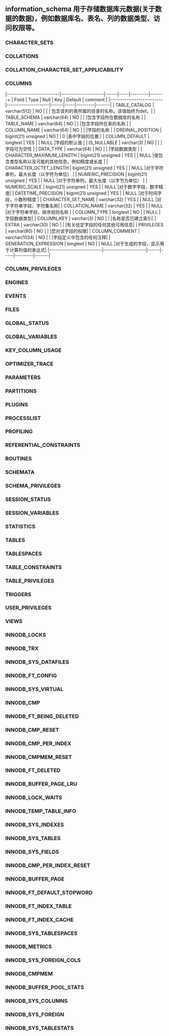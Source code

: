 ## information_schema 用于存储数据库元数据(关于数据的数据)，例如数据库名、表名、列的数据类型、访问权限等。

### CHARACTER_SETS                        
### COLLATIONS                            
### COLLATION_CHARACTER_SET_APPLICABILITY 
### COLUMNS 
|--------------------------|---------------------|------|-----|---------|-------+
| Field                    | Type                | Null | Key | Default | comment |
|--------------------------|---------------------|------|-----|---------|-------|
| TABLE_CATALOG            | varchar(512)        | NO   |     |         | 包含该列的表所属的目录的名称。该值始终为def。|
| TABLE_SCHEMA             | varchar(64)         | NO   |     |         |包含字段所在数据库的名称      |
| TABLE_NAME               | varchar(64)         | NO   |     |         |包含字段所在表的名称       |
| COLUMN_NAME              | varchar(64)         | NO   |     |         |字段的名称       |
| ORDINAL_POSITION         | bigint(21) unsigned | NO   |     | 0       |表中字段的位置       |
| COLUMN_DEFAULT           | longtext            | YES  |     | NULL    |字段的默认值       |
| IS_NULLABLE              | varchar(3)          | NO   |     |         |字段可为空性       |
| DATA_TYPE                | varchar(64)         | NO   |     |         |字段数据类型       |
| CHARACTER_MAXIMUM_LENGTH | bigint(21) unsigned | YES  |     | NULL    |值包含类型名称以及可能的其他信息，例如精度或长度       |
| CHARACTER_OCTET_LENGTH   | bigint(21) unsigned | YES  |     | NULL    |对于字符串列，最大长度（以字符为单位）       |
| NUMERIC_PRECISION        | bigint(21) unsigned | YES  |     | NULL    |对于字符串列，最大长度（以字节为单位）       |
| NUMERIC_SCALE            | bigint(21) unsigned | YES  |     | NULL    |对于数字字段，数字精度|
| DATETIME_PRECISION       | bigint(21) unsigned | YES  |     | NULL    |对于时间字段，小数秒精度 |
| CHARACTER_SET_NAME       | varchar(32)         | YES  |     | NULL    |对于字符串字段，字符集名称|
| COLLATION_NAME           | varchar(32)         | YES  |     | NULL    |对于字符串字段，排序规则名称       |
| COLUMN_TYPE              | longtext            | NO   |     | NULL    |字段数据类型|
| COLUMN_KEY               | varchar(3)          | NO   |     |         |名称是否已建立索引|
| EXTRA                    | varchar(30)         | NO   |     |         |有关给定字段的任何其他可用信息|
| PRIVILEGES               | varchar(80)         | NO   |     |         |您对该字段的权限|
| COLUMN_COMMENT           | varchar(1024)       | NO   |     |         |字段定义中包含的任何注释|
| GENERATION_EXPRESSION    | longtext            | NO   |     | NULL    |对于生成的字段，显示用于计算列值的表达式|
|--------------------------|---------------------|------|-----|---------|-------|                       
### COLUMN_PRIVILEGES                     
### ENGINES                               
### EVENTS                                
### FILES                                 
### GLOBAL_STATUS                         
### GLOBAL_VARIABLES                      
### KEY_COLUMN_USAGE                      
### OPTIMIZER_TRACE                       
### PARAMETERS                            
### PARTITIONS                            
### PLUGINS                               
### PROCESSLIST                           
### PROFILING                             
### REFERENTIAL_CONSTRAINTS               
### ROUTINES                              
### SCHEMATA                              
### SCHEMA_PRIVILEGES                     
### SESSION_STATUS                        
### SESSION_VARIABLES                     
### STATISTICS                            
### TABLES                                
### TABLESPACES                           
### TABLE_CONSTRAINTS                     
### TABLE_PRIVILEGES                      
### TRIGGERS                              
### USER_PRIVILEGES                       
### VIEWS                                 
### INNODB_LOCKS                          
### INNODB_TRX                            
### INNODB_SYS_DATAFILES                  
### INNODB_FT_CONFIG                      
### INNODB_SYS_VIRTUAL                    
### INNODB_CMP                            
### INNODB_FT_BEING_DELETED               
### INNODB_CMP_RESET                      
### INNODB_CMP_PER_INDEX                  
### INNODB_CMPMEM_RESET                   
### INNODB_FT_DELETED                     
### INNODB_BUFFER_PAGE_LRU                
### INNODB_LOCK_WAITS                     
### INNODB_TEMP_TABLE_INFO                
### INNODB_SYS_INDEXES                    
### INNODB_SYS_TABLES                     
### INNODB_SYS_FIELDS                     
### INNODB_CMP_PER_INDEX_RESET            
### INNODB_BUFFER_PAGE                    
### INNODB_FT_DEFAULT_STOPWORD            
### INNODB_FT_INDEX_TABLE                 
### INNODB_FT_INDEX_CACHE                 
### INNODB_SYS_TABLESPACES                
### INNODB_METRICS                        
### INNODB_SYS_FOREIGN_COLS               
### INNODB_CMPMEM                         
### INNODB_BUFFER_POOL_STATS              
### INNODB_SYS_COLUMNS                    
### INNODB_SYS_FOREIGN                    
### INNODB_SYS_TABLESTATS 